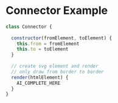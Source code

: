 # Connector Example


```javascript {.example1}
class Connector {
  
  constructor(fromElement, toElement) {
    this.from = fromElement
    this.to = toElement
  }
  
  // create svg element and render
  // only draw from border to border
  render(htmlElement) {
    AI_COMPLETE_HERE
  }
}
```


<script>

  import OpenAI from "./openai.js"
  
  
(async () => {
  var code = lively.query(this, ".example1").textContent
  var data = await OpenAI.completeCode(code, "AI_COMPLETE_HERE")

    var inspector = await (<lively-inspector></lively-inspector>)
      inspector.inspect(data) 

  var code = document.createElement("pre")
  code.textContent = data.completion

  return <div><h3>RESULT:</h3> {code}<h4>Data</h4> {inspector}</div>
  
})()


</script>


